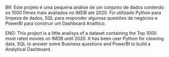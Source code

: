 BR: Este projeto é uma pequena análise de um conjunto de dados contendo os 1000 filmes mais avaliados no IMDB até 2020.
Foi utilizado Python para limpeza de dados, SQL para responder algumas questões de negócios e PowerBI para construir um Dashboard Analítico.

ENG: This project is a little analisys of a dataset containing the Top 1000 most rated movies on IMDB until 2020.
It has been user Python for cleaning data, SQL to answer some Business questions and PowerBI to build a Analytical Dashboard.
